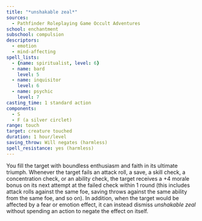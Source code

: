 ```yaml
---
title: "*unshakable zeal*"
sources:
  - Pathfinder Roleplaying Game Occult Adventures
school: enchantment
subschool: compulsion
descriptors:
  - emotion
  - mind-affecting
spell_lists:
  - {name: spiritualist, level: 6}
  - name: bard
    level: 5
  - name: inquisitor
    level: 6
  - name: psychic
    level: 7
casting_time: 1 standard action
components:
  - S
  - F (a silver circlet)
range: touch
target: creature touched
duration: 1 hour/level
saving_throw: Will negates (harmless)
spell_resistance: yes (harmless)
---
```


You fill the target with boundless enthusiasm and faith in its ultimate triumph. Whenever the target fails an attack roll, a save, a skill check, a concentration check, or an ability check, the target receives a +4 morale bonus on its next attempt at the failed check within 1 round (this includes attack rolls against the same foe, saving throws against the same ability from the same foe, and so on). In addition, when the target would be affected by a fear or emotion effect, it can instead dismiss *unshakable zeal* without spending an action to negate the effect on itself.
